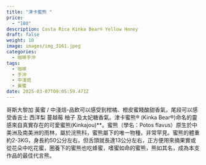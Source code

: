 ```yaml
---
title: "津卡蜜熊 "
price:
  - "180"
description: Costa Rica Kinka Bear® Yellow Honey
draft: false
weight: 10
image: images/img_3161.jpeg
categories:
  - 咖啡手沖
tags:
  - 咖啡
  - 手沖
  - 中淺焙
  - 黃蜜
date: 2025-03-07T09:05:59.471Z
---
```

哥斯大黎加 黃蜜 / 中淺焙-品飲可以感受到柑橘、橙皮蜜餞酸甜香氣，尾段可以感受香吉士 西洋梨 蔓越莓 柚子 及太妃糖香氣。津卡蜜熊® (Kinka Bear®)命名的靈感來自真實存在的可愛蜜熊(Kinkajou)**。蜜熊（學名：Potos flavus）原生於中美洲及南美洲的雨林，屬於浣熊科，蜜熊屬下的唯一物種，非常罕見。蜜熊的體重約2-3KG，身長約50公分左右，但舌頭就長達13公分左右，正方便用來摘果實或從花朵中吃花蜜，圈養下的蜜熊也吃蜂蜜，嗜蜜如命的蜜熊，熊如其名，成為本支作品的最佳代言熊。